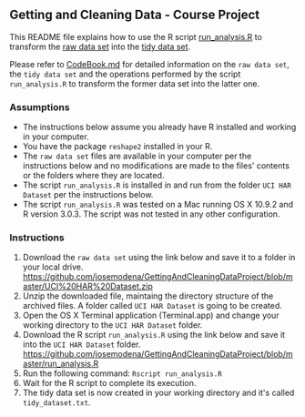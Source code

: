 ## Getting and Cleaning Data - Course Project

This README file explains how to use the R script [run_analysis.R](https://github.com/josemodena/GettingAndCleaningDataProject/blob/master/run_analysis.R) to transform the [raw data set](https://github.com/josemodena/GettingAndCleaningDataProject/blob/master/UCI%20HAR%20Dataset.zip) into the [tidy data set](https://github.com/josemodena/GettingAndCleaningDataProject/blob/master/tidy_dataset.txt).

Please refer to [CodeBook.md](https://github.com/josemodena/GettingAndCleaningDataProject/blob/master/CodeBook.md) for detailed information on the `raw data set`, the `tidy data set` and the operations performed by the script `run_analysis.R` to transform the former data set into the latter one.

### Assumptions

* The instructions below assume you already have R installed and working in your computer.
* You have the package `reshape2` installed in your R.
* The `raw data set` files are available in your computer per the instructions below and no modifications are made to the files' contents or the folders where they are located.
* The script `run_analysis.R` is installed in and run from the folder `UCI HAR Dataset` per the instructions below.
* The script `run_analysis.R` was tested on a Mac running OS X 10.9.2 and R version 3.0.3. The script was not tested in any other configuration.

### Instructions

1. Download the `raw data set` using the link below and save it to a folder in your local drive.
https://github.com/josemodena/GettingAndCleaningDataProject/blob/master/UCI%20HAR%20Dataset.zip
2. Unzip the downloaded file, maintaing the directory structure of the archived files. A folder called `UCI HAR Dataset` is going to be created.
3. Open the OS X Terminal application (Terminal.app) and change your working directory to the `UCI HAR Dataset` folder.
4. Download the R script `run_analysis.R` using the link below and save it into the `UCI HAR Dataset` folder.
https://github.com/josemodena/GettingAndCleaningDataProject/blob/master/run_analysis.R
5. Run the following command:
`Rscript run_analysis.R`
6. Wait for the R script to complete its execution.
7. The tidy data set is now created in your working directory and it's called `tidy_dataset.txt`.
